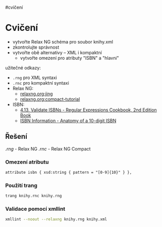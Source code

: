 #cvičení 
# Cvičení
- vytvořte Relax NG schéma pro soubor knihy.xml
- zkontrolujte správnost
- vytvořte obě alternativy – XML i kompaktní
  - vytvořte omezení pro atributy "ISBN" a "hlavni"

užitečné odkazy:
- `.rng` pro XML syntaxi
- `.rnc` pro kompaktní syntaxi
- Relax NG:
	- [relaxng.org:jing](https://relaxng.org/jclark/jing.html)
	- [relaxng.org:compact-tutorial](https://relaxng.org/compact-tutorial-20030326.html)
- ISBN:
	- [4.13. Validate ISBNs - Regular Expressions Cookbook, 2nd Edition Book](https://www.oreilly.com/library/view/regular-expressions-cookbook/9781449327453/ch04s13.html)
	- [ISBN Information - Anatomy of a 10-digit ISBN](https://isbn-information.com/the-10-digit-isbn.html)


## Řešení
*.rng* - Relax NG
*.rnc* - Relax NG Compact

### Omezení atributu
``` RelaxNG
attribute isbn { xsd:string { pattern = "[0-9]{10}" } },
```

### Použití trang
``` Bash
trang knihy.rnc knihy.rng
```

### Validace pomocí xmllint
``` Bash
xmllint --noout --relaxng knihy.rng knihy.xml
```

